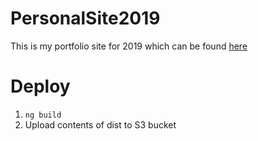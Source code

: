 # PersonalSite2019
This is my portfolio site for 2019 which can be found [here](http://marcuscantu.com)

# Deploy
1. `ng build`
2. Upload contents of dist to S3 bucket
